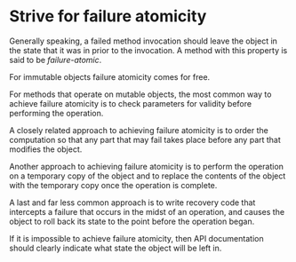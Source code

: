 # Strive for failure atomicity

Generally speaking, a failed method invocation should leave the object in the state that it was in prior to the invocation. A method with this property is said to be *failure-atomic*.

For immutable objects failure atomicity comes for free.

For methods that operate on mutable objects, the most common way to achieve failure atomicity is to check parameters for validity before performing the operation.

A closely related approach to achieving failure atomicity is to order the computation so that any part that may fail takes place before any part that modifies the object. 

Another approach to achieving failure atomicity is to perform the operation on a temporary copy of the object and to replace the contents of the object with the temporary copy once the operation is complete.

A last and far less common approach is to write recovery code that intercepts a failure that occurs in the midst of an operation, and causes the object to roll back its state to the point before the operation began. 

If it is impossible to achieve failure atomicity, then API documentation should clearly indicate what state the object will be left in. 